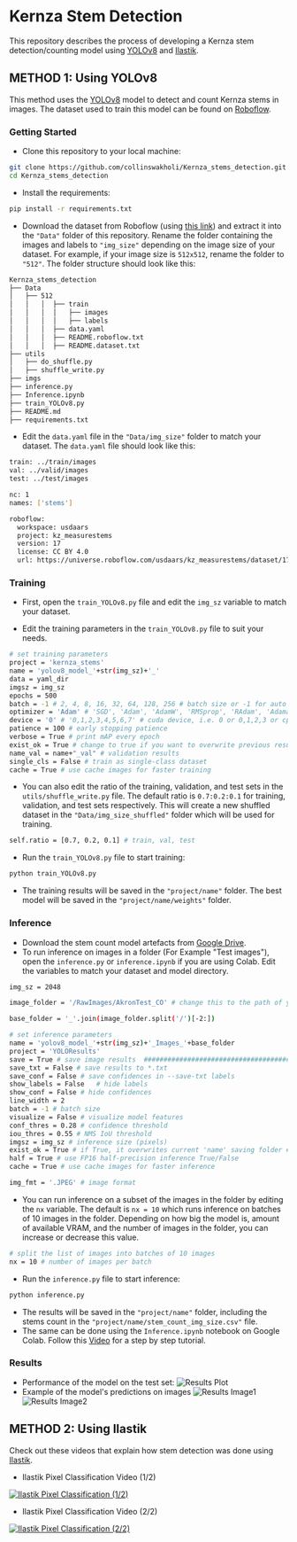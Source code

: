# Kernza Stem Detection
This repository describes the process of developing a Kernza stem detection/counting model using [YOLOv8](https://github.com/ultralytics/ultralytics) and [Ilastik](https://www.ilastik.org/).

## METHOD 1: Using YOLOv8
This method uses the [YOLOv8](https://github.com/ultralytics/ultralytics) model to detect and count Kernza stems in images. The dataset used to train this model can be found on [Roboflow](https://roboflow.com/).

### Getting Started
- Clone this repository to your local machine:
```bash
git clone https://github.com/collinswakholi/Kernza_stems_detection.git
cd Kernza_stems_detection
```
- Install the requirements:
```bash
pip install -r requirements.txt
```
- Download the dataset from Roboflow (using [this link](https://universe.roboflow.com/usdaars/kz_measurestems)) and extract it into the `"Data"` folder of this repository. Rename the folder containing the images and labels to `"img_size"` depending on the image size of your dataset. For example, if your image size is `512x512`, rename the folder to `"512"`. 
The folder structure should look like this:
```bash
Kernza_stems_detection
├── Data
│   ├── 512
│   │   │  ├── train
│   │   │  │   ├── images
│   │   │  │   ├── labels
│   │   │  ├── data.yaml
│   │   │  ├── README.roboflow.txt
│   │   │  ├── README.dataset.txt
├── utils
│   ├── do_shuffle.py
│   ├── shuffle_write.py
├── imgs
├── inference.py
├── Inference.ipynb
├── train_YOLOv8.py
├── README.md
├── requirements.txt
```
- Edit the `data.yaml` file in the `"Data/img_size"` folder to match your dataset. The `data.yaml` file should look like this:
```bash
train: ../train/images
val: ../valid/images
test: ../test/images

nc: 1
names: ['stems']

roboflow:
  workspace: usdaars
  project: kz_measurestems
  version: 17
  license: CC BY 4.0
  url: https://universe.roboflow.com/usdaars/kz_measurestems/dataset/17

```

### Training
- First, open the `train_YOLOv8.py` file and edit the `img_sz` variable to match your dataset.

- Edit the training parameters in the `train_YOLOv8.py` file to suit your needs. 
```bash
# set training parameters
project = 'kernza_stems'
name = 'yolov8_model_'+str(img_sz)+'_'
data = yaml_dir
imgsz = img_sz
epochs = 500
batch = -1 # 2, 4, 8, 16, 32, 64, 128, 256 # batch size or -1 for auto (largest batch size possible)
optimizer = 'Adam' # 'SGD', 'Adam', 'AdamW', 'RMSprop', 'RAdam', 'Adamax', 'auto'
device = '0' # '0,1,2,3,4,5,6,7' # cuda device, i.e. 0 or 0,1,2,3 or cpu
patience = 100 # early stopping patience
verbose = True # print mAP every epoch
exist_ok = True # change to true if you want to overwrite previous results
name_val = name+"_val" # validation results
single_cls = False # train as single-class dataset
cache = True # use cache images for faster training
```
- You can also edit the ratio of the training, validation, and test sets in the `utils/shuffle_write.py` file. The default ratio is `0.7:0.2:0.1` for training, validation, and test sets respectively. This will create a new shuffled dataset in the `"Data/img_size_shuffled"` folder which will be used for training.
```bash
self.ratio = [0.7, 0.2, 0.1] # train, val, test
```

- Run the `train_YOLOv8.py` file to start training:
```bash
python train_YOLOv8.py
```
- The training results will be saved in the `"project/name"` folder. The best model will be saved in the `"project/name/weights"` folder.

### Inference
- Download the stem count model artefacts from [Google Drive](https://drive.google.com/drive/folders/1VLQkowfidxsOjknyZr7Up9Ks8omRDjnm?usp=sharing).
- To run inference on images in a folder (For Example "Test images"), open the `inference.py` or `inference.ipynb` if you are using Colab.  Edit the variables to match your dataset and model directory.
```bash
img_sz = 2048

image_folder = '/RawImages/AkronTest_CO' # change this to the path of your images

base_folder = '_'.join(image_folder.split('/')[-2:])

# set inference parameters
name = 'yolov8_model_'+str(img_sz)+'_Images_'+base_folder
project = 'YOLOResults'
save = True # save image results  ######################################################################
save_txt = False # save results to *.txt
save_conf = False # save confidences in --save-txt labels
show_labels = False   # hide labels
show_conf = False # hide confidences
line_width = 2
batch = -1 # batch size
visualize = False # visualize model features
conf_thres = 0.28 # confidence threshold
iou_thres = 0.55 # NMS IoU threshold
imgsz = img_sz # inference size (pixels)
exist_ok = True # if True, it overwrites current 'name' saving folder #####################################
half = True # use FP16 half-precision inference True/False
cache = True # use cache images for faster inference

img_fmt = '.JPEG' # image format
```
- You can run inference on a subset of the images in the folder by editing the `nx` variable. The default is `nx = 10` which runs inference on batches of 10 images in the folder. Depending on how big the model is, amount of available VRAM, and the number of images in the folder, you can increase or decrease this value.
```bash
# split the list of images into batches of 10 images
nx = 10 # number of images per batch
```
- Run the `inference.py` file to start inference:
```bash
python inference.py
```
- The results will be saved in the `"project/name"` folder, including the stems count in the `"project/name/stem_count_img_size.csv"` file. 
- The same can be done using the `Inference.ipynb` notebook on Google Colab. Follow this [Video](https://www.youtube.com/watch?v=phJvNnreSIM) for a step by step tutorial.

### Results
- Performance of the model on the test set:
![Results Plot](imgs/graph.png)
- Example of the model's predictions on images
![Results Image1](imgs/1.jpg)
![Results Image2](imgs/2.jpg)
## METHOD 2: Using Ilastik
 Check out these videos that explain how stem detection was done using [Ilastik](https://www.ilastik.org/).

 - Ilastik Pixel Classification Video (1/2)

 [![Ilastik Pixel Classification (1/2)](https://img.youtube.com/vi/gnbqtwN2Zsc/0.jpg)](https://www.youtube.com/watch?v=gnbqtwN2Zsc)

 - Ilastik Pixel Classification Video (2/2)

 [![Ilastik Pixel Classification (2/2)](https://img.youtube.com/vi/VVntpw4AO9Q/0.jpg)](https://www.youtube.com/watch?v=VVntpw4AO9Q)
